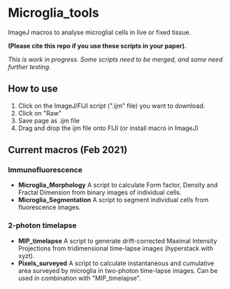 # Microglia_tools
ImageJ macros to analyse microglial cells in live or fixed tissue.

**(Please cite this repo if you use these scripts in your paper).**

*This is work in progress. Some scripts need to be merged, and some need further testing.*

## How to use
1. Click on the ImageJ/FIJI script (".ijm" file) you want to download.
2. Click on "Raw"
3. Save page as .ijm file
4. Drag and drop the ijm file onto FIJI (or install macro in ImageJ)

## Current macros (Feb 2021)
### Immunofluorescence
- **Microglia_Morphology**  A script to calculate Form factor, Density and Fractal Dimension from binary images of individual cells.
- **Microglia_Segmentation**  A script to segment individual cells from fluorescence images.
### 2-photon timelapse
- **MIP_timelapse**  A script to generate drift-corrected Maximal Intensity Projections from tridimensional time-lapse images (hyperstack with xyzt).
- **Pixels_surveyed**  A script to calculate instantaneous and cumulative area surveyed by microglia in two-photon time-lapse images. Can be used in combination with "MIP_timelapse".

